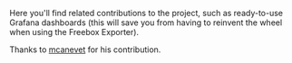 Here you'll find related contributions to the project, such as ready-to-use Grafana dashboards (this will save you from having to reinvent the wheel when using the Freebox Exporter).

Thanks to [mcanevet](https://gist.github.com/mcanevet) for his contribution.